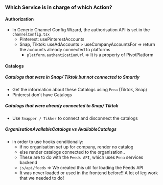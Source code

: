 ### Which Service is in charge of which Action?
#### Authorization
- In Generic Channel Config Wizard, the authorisation API is set in the `channelConfig.tsx` 
	- Pinterest: usePinterestAccounts
	- Snap, Tiktok: useAdAccounts > useCompanyAccountsFor => return the accounts already connected to platforms
		- `platform.authenticationUrl` => It is a property of PivotPlatform
#### Catalogs
##### Catalogs that were in Snap/ Tiktok but not connected to Smartly
- Get the information about these Catalogs using `Pena` (Tiktok, Snap)
- Pinterest don't have Catalogs
##### Catalogs that were already connected to Snap/ Tiktok
- Use `Snapper / Tikker` to connect and disconnect the catalogs
##### OrganisationAvailableCatalogs vs AvailableCatalogs
- in order to use hooks conditionally: 
	- if no organisation set up for company, render no catalog
	- else render catalogs connected to the organisation..
	- These are to do with the `Feeds API`, which uses  `Pena` services backend
	- `js/api/feeds` => We created this util for loading the Feeds API
	- It was never loaded or used in the frontend before!! A lot of leg work that we needed to do!
 